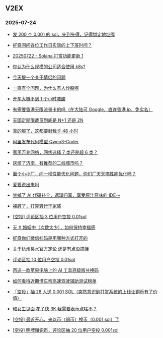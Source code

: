 ## V2EX 
### 2025-07-24

+ [发 200 个 0.001 的 sol，先到先得，记得绑定地址喔](https://www.v2ex.com/t/1147109)

+ [好奇问问各位工作日实际的上下班时间？](https://www.v2ex.com/t/1147024)

+ [20250722 - Solana 打赏功能更新 1](https://www.v2ex.com/t/1147010)

+ [你认为什么规模的公司适合使用 k8s?](https://www.v2ex.com/t/1147021)

+ [今天提一个关于情侣的问题](https://www.v2ex.com/t/1147151)

+ [一直有个问题，为什么有人炒股呢](https://www.v2ex.com/t/1147131)

+ [开车大概不到 1 个小时腰酸](https://www.v2ex.com/t/1147023)

+ [有需要香港无限流量卡的吗（在大陆可 Google，直连香港 ip，免实名）](https://www.v2ex.com/t/1147071)

+ [无固定期限裁员到底是 N+1 还是 2N](https://www.v2ex.com/t/1147098)

+ [真的服了，这都要封我卡 48 小时](https://www.v2ex.com/t/1147033)

+ [阿里发布代码模型 Qwen3-Coder](https://www.v2ex.com/t/1147029)

+ [家用万兆网络，网线选择 7 类还是超 6 类？](https://www.v2ex.com/t/1147038)

+ [厌烦了济南，有推荐的二线城市吗？](https://www.v2ex.com/t/1147166)

+ [面个小小厂，问一堆性能优化问题，你们厂天天搞性能优化吗？](https://www.v2ex.com/t/1147242)

+ [爱要说出来吗](https://www.v2ex.com/t/1147275)

+ [禁掉了 AI 代码补全，返璞归真，享受原汁原味的 IDE～](https://www.v2ex.com/t/1147094)

+ [裸辞了，打算转行干家装](https://www.v2ex.com/t/1147090)

+ [[空投] 评论区抽 3 位用户空投 0.01sol](https://www.v2ex.com/t/1147332)

+ [无 X 婚姻中（次数太少），如何保持幸福感](https://www.v2ex.com/t/1147294)

+ [好奇你们微信扫码是用哪种方式打开的](https://www.v2ex.com/t/1147132)

+ [关于杭州臭水官方定论 还是有点没搞懂](https://www.v2ex.com/t/1147246)

+ [评论区抽 10 位用户空投 0.01sol](https://www.v2ex.com/t/1147371)

+ [再送一款苹果电脑上的 AI 工具高级版兑换码](https://www.v2ex.com/t/1147289)

+ [如何看待近期懂车帝高速驾驶辅助测试榜单](https://www.v2ex.com/t/1147320)

+ [「空投」抽 28 人送 0.001 SOL（突然意识到打赏系统的上线让铜币有了价值）](https://www.v2ex.com/t/1147391)

+ [和女生见面 花了快 3K 我需要表示点啥不？](https://www.v2ex.com/t/1147376)

+ [[空投] 最近开心，来以币（铜币）换币（0.001 sol）了](https://www.v2ex.com/t/1147403)

+ [[空投] 明牌赚铜币，评论区抽 20 位用户空投 0.001sol](https://www.v2ex.com/t/1147432)

